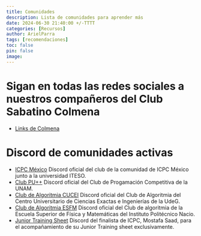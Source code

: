 ```yaml
---
title: Comunidades
description: Lista de comunidades para aprender más
date: 2024-06-30 21:40:00 +/-TTTT
categories: [Recursos]
author: ArielParra 
tags: [recomendaciones]
toc: false
pin: false
image:
---
```


# Sigan en todas las redes sociales a nuestros compañeros del Club Sabatino Colmena  

- [Links de Colmena](https://linktr.ee/colmena.oficial) 

# Discord de comunidades activas

- [ICPC México](https://discord.gg/icpcmx)  Discord oficial del club de la comunidad de ICPC México junto a la universidad ITESO. 
- [Club PU++](https://discord.com/invite/bAgCEr4) Discord oficial del Club de Progamación Competitiva de la UNAM.
- [Club de Algoritmia CUCEI](https://discord.com/invite/VmKrSgK5mQ) Discord oficial del Club de Algoritmia del Centro Universitario de Ciencias Exactas e Ingenierías de la UdeG.
- [Club de Algoritmia ESFM](https://discord.gg/R7urzSYyVW) Discord oficial del Club de algoritmia de la Escuela Superior de Física y Matemáticas del Instituto Politécnico Nacio.
- [Junior Training Sheet](https://discord.com/invite/BPXwwcBVZJ) Discord del finalista de ICPC, Mostafa Saad, para el acompañamiento de su Junior Training sheet exclusivamente.